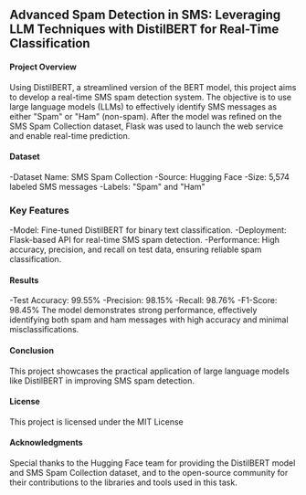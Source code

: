 ## **Advanced Spam Detection in SMS: Leveraging LLM Techniques with DistilBERT for Real-Time Classification**
#### **Project Overview**

Using DistilBERT, a streamlined version of the BERT model, this project aims to develop a real-time SMS spam detection system. The objective is to use large language models (LLMs) to effectively identify SMS messages as either "Spam" or "Ham" (non-spam). After the model was refined on the SMS Spam Collection dataset, Flask was used to launch the web service and enable real-time prediction.

#### **Dataset**

-Dataset Name: SMS Spam Collection
-Source: Hugging Face
-Size: 5,574 labeled SMS messages
-Labels: "Spam" and "Ham"

### **Key Features**
-Model: Fine-tuned DistilBERT for binary text classification.
-Deployment: Flask-based API for real-time SMS spam detection.
-Performance: High accuracy, precision, and recall on test data, ensuring reliable spam classification.

#### **Results**
-Test Accuracy: 99.55%
-Precision: 98.15%
-Recall: 98.76%
-F1-Score: 98.45%
The model demonstrates strong performance, effectively identifying both spam and ham messages with high accuracy and minimal misclassifications.

#### **Conclusion**
This project showcases the practical application of large language models like DistilBERT in improving SMS spam detection. 

#### **License**
This project is licensed under the MIT License

#### **Acknowledgments**
Special thanks to the Hugging Face team for providing the DistilBERT model and SMS Spam Collection dataset, and to the open-source community for their contributions to the libraries and tools used in this task.
